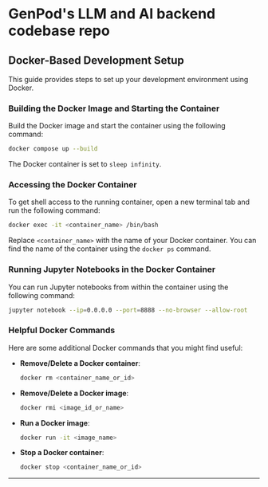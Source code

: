 # GenPod's LLM and AI backend codebase repo

## Docker-Based Development Setup

This guide provides steps to set up your development environment using Docker.

### Building the Docker Image and Starting the Container

Build the Docker image and start the container using the following command:

```bash
docker compose up --build
```

The Docker container is set to `sleep infinity`.

### Accessing the Docker Container

To get shell access to the running container, open a new terminal tab and run the following command:

```bash
docker exec -it <container_name> /bin/bash
```

Replace `<container_name>` with the name of your Docker container. You can find the name of the container using the `docker ps` command.

### Running Jupyter Notebooks in the Docker Container

You can run Jupyter notebooks from within the container using the following command:

```bash
jupyter notebook --ip=0.0.0.0 --port=8888 --no-browser --allow-root
```

### Helpful Docker Commands

Here are some additional Docker commands that you might find useful:

* **Remove/Delete a Docker container**:

    ```bash
    docker rm <container_name_or_id>
    ```

* **Remove/Delete a Docker image**:

    ```bash
    docker rmi <image_id_or_name>
    ```

* **Run a Docker image**:

    ```bash
    docker run -it <image_name>
    ```

* **Stop a Docker container**:

    ```bash
    docker stop <container_name_or_id>
    ```

---
